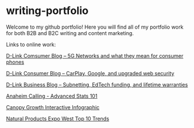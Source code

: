 # writing-portfolio
Welcome to my github portfolio!
Here you will find all of my portfolio work for both B2B and B2C writing and content marketing.

Links to online work:

[D-Link Comsumer Blog – 5G Networks and what they mean for consumer phones](http://blog.dlink.com/what-is-5g-and-what-does-it-mean-for-your-phone)

[D-Link Consumer Blog – CarPlay, Google, and upgraded web security](http://blog.dlink.com/google-shows-carplay-alexa-toyota-web-security)

[D-Link Business Blog – Subnetting, EdTech funding, and lifetime warranties](http://businessblog.us.dlink.com/subnet-edtech-funding-lifetime-warranty)

[Anaheim Calling - Advanced Stats 101](https://www.anaheimcalling.com/2019/11/19/20969922/advanced-stats-101-an-explanation-of-common-stats-and-the-anaheim-ducks-season-leaders-analytics)

[Canopy Growth Interactive Infographic](https://www.newhope.com/products-and-trends/unlocking-power-cbd-infographic)

[Natural Products Expo West Top 10 Trends](hhttps://www.newhope.com/vitamins-and-supplements/inside-bottle-top-10-supplement-trends-seen-expo-west)
